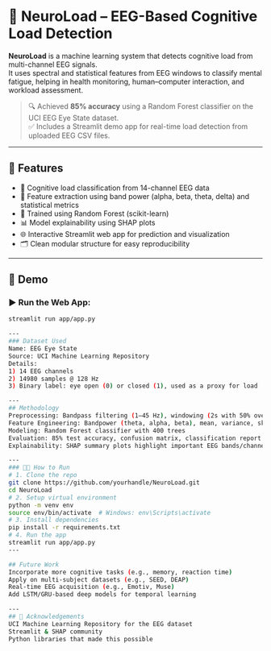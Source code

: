 # 🧠 NeuroLoad – EEG-Based Cognitive Load Detection

**NeuroLoad** is a machine learning system that detects cognitive load from multi-channel EEG signals.  
It uses spectral and statistical features from EEG windows to classify mental fatigue, helping in health monitoring, human–computer interaction, and workload assessment.

> 🔍 Achieved **85% accuracy** using a Random Forest classifier on the UCI EEG Eye State dataset.  
> ✅ Includes a Streamlit demo app for real-time load detection from uploaded EEG CSV files.

---

## 📌 Features

- 🧠 Cognitive load classification from 14-channel EEG data
- 🔬 Feature extraction using band power (alpha, beta, theta, delta) and statistical metrics
- 🎯 Trained using Random Forest (scikit-learn)
- 📊 Model explainability using SHAP plots
- 🌐 Interactive Streamlit web app for prediction and visualization
- 🗂 Clean modular structure for easy reproducibility

---

## 🚀 Demo

### ▶ Run the Web App:
```bash
streamlit run app/app.py

---
### Dataset Used
Name: EEG Eye State
Source: UCI Machine Learning Repository
Details:
1) 14 EEG channels
2) 14980 samples @ 128 Hz
3) Binary label: eye open (0) or closed (1), used as a proxy for load

---
## Methodology
Preprocessing: Bandpass filtering (1–45 Hz), windowing (2s with 50% overlap)
Feature Engineering: Bandpower (theta, alpha, beta), mean, variance, skew, kurtosis
Modeling: Random Forest classifier with 400 trees
Evaluation: 85% test accuracy, confusion matrix, classification report
Explainability: SHAP summary plots highlight important EEG bands/channels

---
### 🧑‍💻 How to Run
# 1. Clone the repo
git clone https://github.com/yourhandle/NeuroLoad.git
cd NeuroLoad
# 2. Setup virtual environment
python -m venv env
source env/bin/activate  # Windows: env\Scripts\activate
# 3. Install dependencies
pip install -r requirements.txt
# 4. Run the app
streamlit run app/app.py
---

## Future Work
Incorporate more cognitive tasks (e.g., memory, reaction time)
Apply on multi-subject datasets (e.g., SEED, DEAP)
Real-time EEG acquisition (e.g., Emotiv, Muse)
Add LSTM/GRU-based deep models for temporal learning

---
## 🌟 Acknowledgements
UCI Machine Learning Repository for the EEG dataset
Streamlit & SHAP community
Python libraries that made this possible